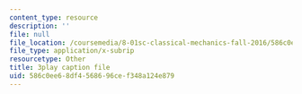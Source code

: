 ```yaml
---
content_type: resource
description: ''
file: null
file_location: /coursemedia/8-01sc-classical-mechanics-fall-2016/586c0ee68df4568696cef348a124e879_mjrQHIJj1iI.vtt
file_type: application/x-subrip
resourcetype: Other
title: 3play caption file
uid: 586c0ee6-8df4-5686-96ce-f348a124e879
---
```

